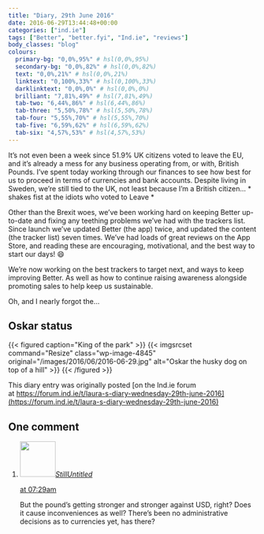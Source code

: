 ```yaml
---
title: "Diary, 29th June 2016"
date: 2016-06-29T13:44:48+00:00
categories: ["ind.ie"]
tags: ["Better", "better.fyi", "Ind.ie", "reviews"]
body_classes: "blog"
colours:
  primary-bg: "0,0%,95%" # hsl(0,0%,95%)
  secondary-bg: "0,0%,82%" # hsl(0,0%,82%)
  text: "0,0%,21%" # hsl(0,0%,21%)
  linktext: "0,100%,33%" # hsl(0,100%,33%)
  darklinktext: "0,0%,0%" # hsl(0,0%,0%)
  brilliant: "7,81%,49%" # hsl(7,81%,49%)
  tab-two: "6,44%,86%" # hsl(6,44%,86%)
  tab-three: "5,50%,78%" # hsl(5,50%,78%)
  tab-four: "5,55%,70%" # hsl(5,55%,70%)
  tab-five: "6,59%,62%" # hsl(6,59%,62%)
  tab-six: "4,57%,53%" # hsl(4,57%,53%)
---
```


It’s not even been a week since 51.9% UK citizens voted to leave the EU, and it’s already a mess for any business operating from, or with, British Pounds. I’ve spent today working through our finances to see how best for us to proceed in terms of currencies and bank accounts. Despite living in Sweden, we’re still tied to the UK, not least because I’m a British citizen… * shakes fist at the idiots who voted to Leave *

Other than the Brexit woes, we’ve been working hard on keeping Better up-to-date and fixing any teething problems we’ve had with the trackers list. Since launch we’ve updated Better (the app) twice, and updated the content (the tracker list) seven times. We’ve had loads of great reviews on the App Store, and reading these are encouraging, motivational, and the best way to start our days! :smile:

We’re now working on the best trackers to target next, and ways to keep improving Better. As well as how to continue raising awareness alongside promoting sales to help keep us sustainable.

Oh, and I nearly forgot the…

## Oskar status

{{< figured caption="King of the park" >}}
  {{< imgsrcset command="Resize" class="wp-image-4845" original="/images/2016/06/2016-06-29.jpg" alt="Oskar the husky dog on top of a hill" >}}
{{< /figured >}}

This diary entry was originally posted [on the Ind.ie forum at https://forum.ind.ie/t/laura-s-diary-wednesday-29th-june-2016](https://forum.ind.ie/t/laura-s-diary-wednesday-29th-june-2016)

## One comment

<ol class="commentlist">
	<li class="comment even thread-even depth-1" id="li-comment-149574">
			<div class="comment-author vcard">
			<img alt='' src='https://secure.gravatar.com/avatar/78210c087209d1786ca800c647c69375?s=72&amp;d=mm&amp;r=g' srcset='https://secure.gravatar.com/avatar/78210c087209d1786ca800c647c69375?s=144&amp;d=mm&amp;r=g 2x' class='avatar avatar-72 photo' height='72' width='72' /><cite class="fn"><a href='https://untitledkingdom.co/' rel='external nofollow' class='url'>StillUntitled</a></cite>
				<aside class="comment-meta commentmetadata"><p><a href="#comment-149574"><time datetime="2016-08-23T07:29:34+00:00" pubdate class="published">
		 at <span class="hours">07:29am</span></time></a></p>
	</aside>
	</div>
	<div class="comment-entry">
		But the pound’s getting stronger and stronger against USD, right? Does it cause inconveniences as well? There’s been no administrative decisions as to currencies yet, has there?
	</div>
</li>
</ol>
